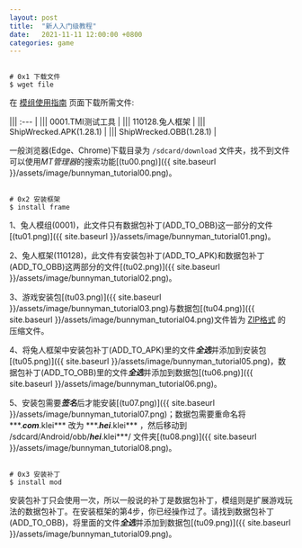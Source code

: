 ```yaml
---
layout: post
title:  "新人入门级教程"
date:   2021-11-11 12:00:00 +0800
categories: game
---
```


``` shell
  
# 0x1 下载文件
$ wget file
```

在 [模组使用指南](https://1.618.sh/mods) 页面下载所需文件:

||| :--- |
||| 0001.TMI测试工具 |
||| 110128.兔人框架 |
||| ShipWrecked.APK(1.28.1) |
||| ShipWrecked.OBB(1.28.1) |

一般浏览器(Edge、Chrome)下载目录为 `/sdcard/download` 文件夹，找不到文件可以使用*MT管理器*的搜索功能[(tu00.png)]({{ site.baseurl }}/assets/image/bunnyman_tutorial00.png)。  

``` shell
  
# 0x2 安装框架
$ install frame
```

1、兔人模组(0001)，此文件只有数据包补丁(ADD\_TO\_OBB)这一部分的文件[(tu01.png)]({{ site.baseurl }}/assets/image/bunnyman_tutorial01.png)。  

2、兔人框架(110128)，此文件有安装包补丁(ADD\_TO\_APK)和数据包补丁(ADD\_TO\_OBB)这两部分的文件[(tu02.png)]({{ site.baseurl }}/assets/image/bunnyman_tutorial02.png)。  

3、游戏安装包[(tu03.png)]({{ site.baseurl }}/assets/image/bunnyman_tutorial03.png)与数据包[(tu04.png)]({{ site.baseurl }}/assets/image/bunnyman_tutorial04.png)文件皆为 [ZIP格式](https://baike.baidu.com/item/zip/16684862) 的压缩文件。  

4、将兔人框架中安装包补丁(ADD\_TO\_APK)里的文件***全选***并添加到安装包[(tu05.png)]({{ site.baseurl }}/assets/image/bunnyman_tutorial05.png)，数据包补丁(ADD\_TO\_OBB)里的文件***全选***并添加到数据包[(tu06.png)]({{ site.baseurl }}/assets/image/bunnyman_tutorial06.png)。  

5、安装包需要***签名***后才能安装[(tu07.png)]({{ site.baseurl }}/assets/image/bunnyman_tutorial07.png)；数据包需要重命名将 \*\*\*.***com***.klei\*\*\* 改为 \*\*\*.***hei***.klei\*\*\* ，然后移动到 /sdcard/Android/obb/***hei***.klei\*\*\*/ 文件夹[(tu08.png)]({{ site.baseurl }}/assets/image/bunnyman_tutorial08.png)。  



``` shell
  
# 0x3 安装补丁
$ install mod
```

安装包补丁只会使用一次，所以一般说的补丁是数据包补丁，模组则是扩展游戏玩法的数据包补丁。在安装框架的第4步，你已经操作过了。请找到数据包补丁(ADD\_TO\_OBB)，将里面的文件***全选***并添加到数据包[(tu09.png)]({{ site.baseurl }}/assets/image/bunnyman_tutorial09.png)。